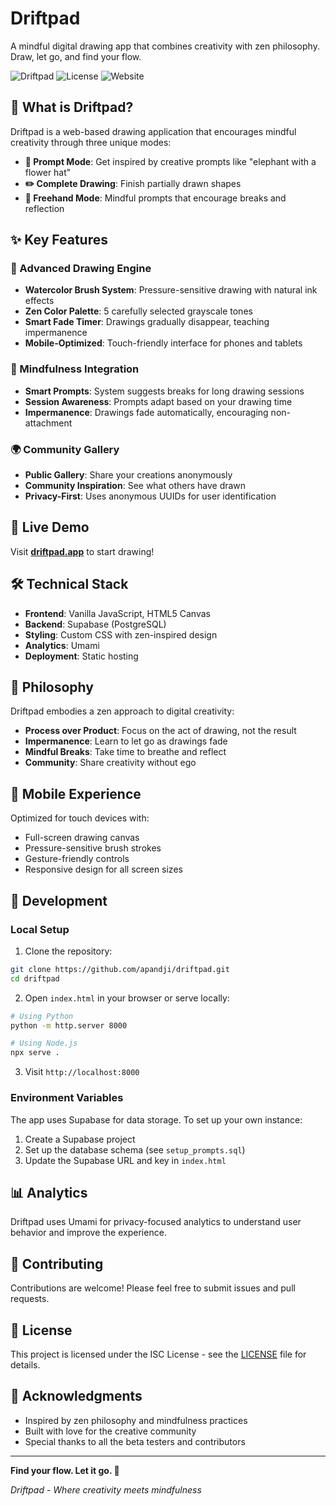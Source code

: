 # Driftpad

A mindful digital drawing app that combines creativity with zen philosophy. Draw, let go, and find your flow.

![Driftpad](https://img.shields.io/badge/Status-Live-brightgreen) ![License](https://img.shields.io/badge/License-ISC-blue) ![Website](https://img.shields.io/badge/Website-driftpad.app-orange)

## 🌊 What is Driftpad?

Driftpad is a web-based drawing application that encourages mindful creativity through three unique modes:

- **🎨 Prompt Mode**: Get inspired by creative prompts like "elephant with a flower hat"
- **✏️ Complete Drawing**: Finish partially drawn shapes
- **🧘 Freehand Mode**: Mindful prompts that encourage breaks and reflection

## ✨ Key Features

### 🎨 Advanced Drawing Engine
- **Watercolor Brush System**: Pressure-sensitive drawing with natural ink effects
- **Zen Color Palette**: 5 carefully selected grayscale tones
- **Smart Fade Timer**: Drawings gradually disappear, teaching impermanence
- **Mobile-Optimized**: Touch-friendly interface for phones and tablets

### 🧠 Mindfulness Integration
- **Smart Prompts**: System suggests breaks for long drawing sessions
- **Session Awareness**: Prompts adapt based on your drawing time
- **Impermanence**: Drawings fade automatically, encouraging non-attachment

### 🌍 Community Gallery
- **Public Gallery**: Share your creations anonymously
- **Community Inspiration**: See what others have drawn
- **Privacy-First**: Uses anonymous UUIDs for user identification

## 🚀 Live Demo

Visit **[driftpad.app](https://driftpad.app)** to start drawing!

## 🛠️ Technical Stack

- **Frontend**: Vanilla JavaScript, HTML5 Canvas
- **Backend**: Supabase (PostgreSQL)
- **Styling**: Custom CSS with zen-inspired design
- **Analytics**: Umami
- **Deployment**: Static hosting

## 🎯 Philosophy

Driftpad embodies a zen approach to digital creativity:

- **Process over Product**: Focus on the act of drawing, not the result
- **Impermanence**: Learn to let go as drawings fade
- **Mindful Breaks**: Take time to breathe and reflect
- **Community**: Share creativity without ego

## 📱 Mobile Experience

Optimized for touch devices with:
- Full-screen drawing canvas
- Pressure-sensitive brush strokes
- Gesture-friendly controls
- Responsive design for all screen sizes

## 🔧 Development

### Local Setup

1. Clone the repository:
```bash
git clone https://github.com/apandji/driftpad.git
cd driftpad
```

2. Open `index.html` in your browser or serve locally:
```bash
# Using Python
python -m http.server 8000

# Using Node.js
npx serve .
```

3. Visit `http://localhost:8000`

### Environment Variables

The app uses Supabase for data storage. To set up your own instance:

1. Create a Supabase project
2. Set up the database schema (see `setup_prompts.sql`)
3. Update the Supabase URL and key in `index.html`

## 📊 Analytics

Driftpad uses Umami for privacy-focused analytics to understand user behavior and improve the experience.

## 🤝 Contributing

Contributions are welcome! Please feel free to submit issues and pull requests.

## 📄 License

This project is licensed under the ISC License - see the [LICENSE](LICENSE) file for details.

## 🙏 Acknowledgments

- Inspired by zen philosophy and mindfulness practices
- Built with love for the creative community
- Special thanks to all the beta testers and contributors

---

**Find your flow. Let it go. 🎨**

*Driftpad - Where creativity meets mindfulness*
